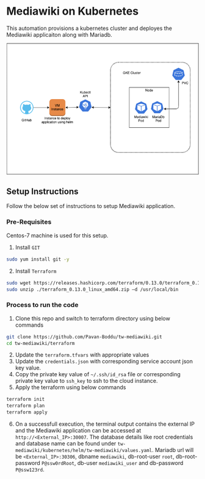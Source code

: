 # Mediawiki on Kubernetes
This automation provisions a kubernetes cluster and deployes the Mediawiki applicaiton along with Mariadb.

![architecture/flow](https://github.com/Pavan-Boddu/tw-mediawiki/blob/master/flow.png)

## Setup Instructions
Follow the below set of instructions to setup Mediawiki application.

### Pre-Requisites
Centos-7 machine is used for this setup.
1. Install `GIT`
```sh
sudo yum install git -y
```
2. Install `Terraform`
```sh
sudo wget https://releases.hashicorp.com/terraform/0.13.0/terraform_0.13.0_linux_amd64.zip
sudo unzip ./terraform_0.13.0_linux_amd64.zip –d /usr/local/bin
```

### Process to run the code
1. Clone this repo and switch to terraform directory using below commands
```sh
git clone https://github.com/Pavan-Boddu/tw-mediawiki.git
cd tw-mediawiki/terraform
```
2. Update the `terraform.tfvars` with appropriate values
3. Update the `credentials.json` with corresponding service account json key value.
4. Copy the private key value of `~/.ssh/id_rsa` file or corresponding private key value to `ssh_key` to ssh to the cloud instance.
5. Apply the terraform using below commands
```sh
terraform init
terraform plan
terraform apply
```
6. On a successfull execution, the terminal output contains the external IP and the Mediawiki application can be accessed at `http://<External_IP>:30007`. The database details like root credentials and database name can be found under `tw-mediawiki/kubernetes/helm/tw-mediawiki/values.yaml`. Mariadb url will be `<External_IP>:30306`, dbname `mediawiki`, db-root-user `root`, db-root-password `P@ssw0rdRoot`, db-user `mediawiki_user` and db-password `P@ssw123rd`.
